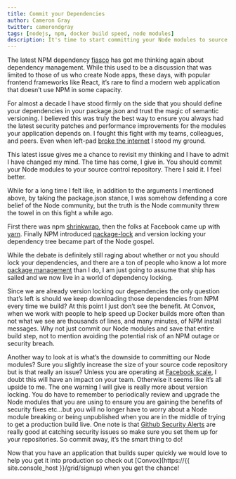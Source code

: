 ```yaml
---
title: Commit your Dependencies
author: Cameron Gray
twitter: camerondgray
tags: [nodejs, npm, docker build speed, node modules]
description: It's time to start committing your Node modules to source control
---
```


The latest NPM dependency [fiasco](https://www.zdnet.com/article/hacker-backdoors-popular-javascript-library-to-steal-bitcoin-funds/) has got me thinking again about dependency management. While this used to be a discussion that was limited to those of us who create Node apps, these days, with popular frontend frameworks like React, it’s rare to find a modern web application that doesn’t use NPM in some capacity.

<!--more-->

For almost a decade I have stood firmly on the side that you should define your dependencies in your package.json and trust the magic of semantic versioning. I believed this was truly the best way to ensure you always had the latest security patches and performance improvements for the modules your application depends on. I fought this fight with my teams, colleagues, and peers. Even when left-pad [broke the internet](https://arstechnica.com/information-technology/2016/03/rage-quit-coder-unpublished-17-lines-of-javascript-and-broke-the-internet/) I stood my ground.

This latest issue gives me a chance to revisit my thinking and I have to admit I have changed my mind. The time has come, I give in. You should commit your Node modules to your source control repository. There I said it. I feel better.

While for a long time I felt like, in addition to the arguments I mentioned above, by taking the package.json stance, I was somehow defending a core belief of the Node community, but the truth is the Node community threw the towel in on this fight a while ago.

First there was npm [shrinkwrap](https://docs.npmjs.com/files/shrinkwrap.json), then the folks at Facebook came up with [yarn](https://yarnpkg.com/en/). Finally NPM introduced [package-lock](https://docs.npmjs.com/files/package-locks) and version locking your dependency tree became part of the Node gospel.

While the debate is definitely still raging about whether or not you should lock your dependencies, and there are a ton of people who know a lot more [package management](https://medium.com/@sdboyer/so-you-want-to-write-a-package-manager-4ae9c17d9527) than I do, I am just going to assume that ship has sailed and we now live in a world of dependency locking.

Since we are already version locking our dependencies the only question that’s left is should we keep downloading those dependencies from NPM every time we build? At this point I just don’t see the benefit.  At Convox, when we work with people to help speed up Docker builds more often than not what we see are thousands of lines, and many minutes, of NPM install messages. Why not just commit our Node modules and save that entire build step, not to mention avoiding the potential risk of an NPM outage or security breach.

Another way to look at is what’s the downside to committing our Node modules? Sure you slightly increase the size of your source code repository but is that really an issue? Unless you are operating at [Facebook scale](https://code.fb.com/web/yarn-a-new-package-manager-for-javascript/), I doubt this will have an impact on your team. Otherwise it seems like it’s all upside to me. The one warning I will give is really more about version locking. You do have to remember to periodically review and upgrade the Node modules that you are using to ensure you are gaining the benefits of security fixes etc...but you will no longer have to worry about a Node module breaking or being unpublished when you are in the middle of trying to get a production build live. One note is that [Github Security Alerts](https://blog.github.com/2017-11-16-introducing-security-alerts-on-github/) are really good at catching security issues so make sure you set them up for your repositories.  So commit away, it’s the smart thing to do!

Now that you have an application that builds super quickly we would love to help you get it into production so check out [Convox](https://{{ site.console_host }}/grid/signup) when you get the chance!
